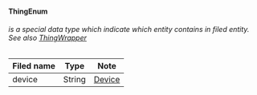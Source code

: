 #### ThingEnum
###### is a special data type which indicate which entity contains in filed entity. See also [ThingWrapper](ThingWrapper.md)

Filed name | Type | Note
------------ | ------------- | -------------
device | String | [Device](Device.md)
